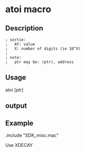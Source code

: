 # atoi macro

## Description

	; sortie:
	;	AY: value
	;	X: number of digits (ie 10^X)
	;
	; note:
	;	ptr may be: (ptr), address

## Usage

atoi [ptr]

## output

## Example

.include "SDK_misc.mac"

Use XDECAY